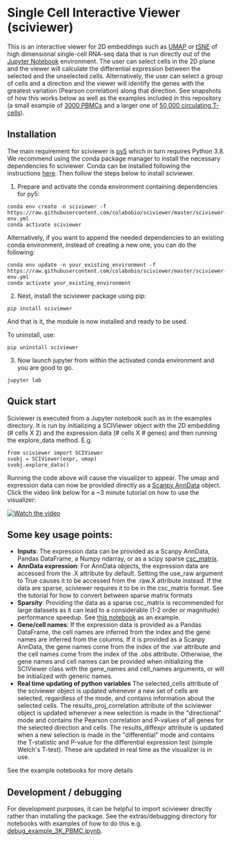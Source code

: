 # Single Cell Interactive Viewer (sciviewer)

This is an interactive viewer for 2D embeddings such as [UMAP](https://umap-learn.readthedocs.io/en/latest/) or [tSNE](https://lvdmaaten.github.io/tsne/) of high dimensional single-cell RNA-seq data that is run directly out of the [Jupyter Notebook](https://jupyter.org/) environment. The user can select cells in the 2D plane and the viewer will calculate the differential expression between the selected and the unselected cells. Alternatively, the user can select a group of cells and a direction and the viewer will identify the genes with the greatest variation (Pearson correlation) along that direction. See snapshots of how this works below as well as the examples included in this repository (a small example of [3000 PBMCs](./examples/sciviewer_example_3K_PBMC.ipynb) and a larger one of [50,000 circulating T-cells](./examples/sciviewer_example_50K_Tcell.ipynb)).

## Installation

The main requirement for sciviewer is [py5](http://py5.ixora.io/install/) which in turn requires Python 3.8. We recommend using the conda package manager to install the necessary dependencies fo sciviewer. Conda can be installed following the instructions [here](https://docs.conda.io/en/latest/miniconda.html). Then follow the steps below to install sciviewer.

1. Prepare and activate the conda environment containing dependencies for py5:

```
conda env create -n sciviewer -f https://raw.githubusercontent.com/colabobio/sciviewer/master/sciviewer-env.yml
conda activate sciviewer
```
Alternatively, if you want to append the needed dependencies to an existing conda environment, instead of creating a new one, you can do the following:

```
conda env update -n your_existing_environment -f https://raw.githubusercontent.com/colabobio/sciviewer/master/sciviewer-env.yml
conda activate your_existing_environment
```

2. Next, install the sciviewer package using pip:
```
pip install sciviewer
```

And that is it, the module is now installed and ready to be used.

To uninstall, use:
```
pip uninstall sciviewer
```

3. Now launch jupyter from within the activated conda environment and you are good to go.

```
jupyter lab
```

## Quick start

Sciviewer is executed from a Jupyter notebook such as in the examples directory. It is run by initializing a SCIViewer object with the 2D embedding (# cells X 2) and the expression data (# cells X # genes) and then running the explore_data method. E.g.

```
from sciviewer import SCIViewer
svobj = SCIViewer(expr, umap)
svobj.explore_data()
```

Running the code above will cause the visualizer to appear. The umap and expression data can now be provided directly as a [Scanpy AnnData](https://scanpy.readthedocs.io/en/stable/usage-principles.html#anndata) object. Click the video link below for a ~3 minute tutorial on how to use the visualizer:

[![Watch the video](https://img.youtube.com/vi/YgvMmvgFFE0/maxresdefault.jpg)](https://youtu.be/YgvMmvgFFE0)

## Some key usage points:
 - __Inputs__: The expression data can be provided as a Scanpy AnnData, Pandas DataFrame, a Numpy ndarray, or as a scipy sparse [csc_matrix](https://docs.scipy.org/doc/scipy/reference/generated/scipy.sparse.csr_matrix.html).
 - __AnnData expression__: For AnnData objects, the expression data are accessed from the .X attribute by default. Setting the use_raw argument to True causes it to be accessed from the .raw.X attribute instead. If the data are sparse, sciviewer requires it to be in the csc_matrix format. See the tutorial for how to convert between sparse matrix formats
 - __Sparsity__: Providing the data as a sparse csc_matrix is recommended for large datasets as it can lead to a considerable (1-2 order or magnitude) performance speedup. See [this notebook](./examples/sciviewer_example_50K_Tcell.ipynb) as an example.
 - __Gene/cell names__: If the expression data is provided as a Pandas DataFrame, the cell names are inferred from the index and the gene names are inferred from the columns. If it is provided as a Scanpy AnnData, the gene names come from the index of the .var attribute and the cell names come from the index of the .obs attribute. Otherwise, the gene names and cell names can be provided when initializing the SCIViewer class with the gene_names and cell_names arguments, or will be initialized with generic names. 
 - __Real time updating of python variables__ The selected_cells attribute of the sciviewer object is updated whenever a new set of cells are selected, regardless of the mode, and contains information about the selected cells. The results_proj_correlation attribute of the sciviewer object is updated whenever a new selection is made in the "directional" mode and contains the Pearson correlation and P-values of all genes for the selected direction and cells. The results_diffexpr attribute is updated when a new selection is made in the "differential" mode and contains the T-statistic and P-value for the differential expression test (simple Welch's T-test). These are updated in real time as the visualizer is in use.

See the example notebooks for more details

## Development / debugging

For development purposes, it can be helpful to import sciviewer directly rather than installing the package. See the extras/debugging directory for notebooks with examples of how to do this e.g. [debug_example_3K_PBMC.ipynb](extras/debugging/debug_example_3K_PBMC.ipynb).

